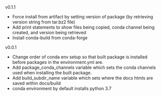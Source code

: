 v0.1.1
* Force install from artifact by setting version of package (by retrieving version string from tar.bz2 file)
* Add print statements to show files being copied, conda channel being created, and version being retrieved
* Install conda-build from conda-forge


v0.0.1
* Change order of conda env setup so that built package is installed before packages in the environment.yml are.
* Add package_conda_channels variable which sets the conda channels used when installing the built package.
* Add build_subdir_name variable which sets where the docs htmls are saved within docs/build
* conda environment by default installs python 3.7
